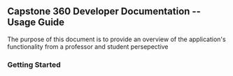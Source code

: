 
## Capstone 360 Developer Documentation -- Usage Guide

The purpose of this document is to provide an overview of the application's functionality from a professor and student persepective


### Getting Started

